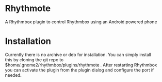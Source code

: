 Rhythmote
=========
A Rhythmbox plugin to control Rhythmbox using an Android powered phone 


Installation
=========
Currently there is no archive or deb for installation. You can simply install this by cloning the git repo to $home/.gnome2/rhythmbox/plugins/rhythmote .
After restarting Rhythmbox you can activate the plugin from the plugin dialog and configure the port if needed.
